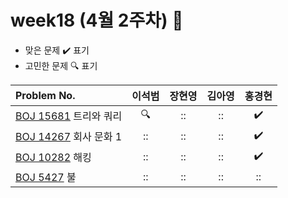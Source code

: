 
# week18 (4월 2주차) :pencil:

- 맞은 문제 :heavy_check_mark: 표기
- 고민한 문제 :mag: 표기


| Problem No.                                                |       이석범       | 장현영 |       김아영       | 홍경현 |
|:-----------------------------------------------------------| :----------------: | :----------------: | :----------------:|:----------------: |
| [BOJ 15681](https://www.acmicpc.net/problem/15681) 트리와 쿼리  |:mag:|::|::|:heavy_check_mark:|
| [BOJ 14267](https://www.acmicpc.net/problem/14267) 회사 문화 1 |::|::|::|:heavy_check_mark:|
| [BOJ 10282](https://www.acmicpc.net/problem/10282) 해킹      |::|::|::|:heavy_check_mark:|
| [BOJ 5427](https://www.acmicpc.net/problem/5427) 불         |::|::|::|::|
